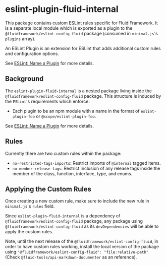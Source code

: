 # eslint-plugin-fluid-internal

This package contains custom ESLint rules specific for Fluid Framework. It is a separate local module which is exported as a plugin to the `@fluidframework/eslint-config-fluid` package (consumed in `minimal.js`'s `plugins` array).

An ESLint Plugin is an extension for ESLint that adds additional custom rules and configuration options.

See [ESLint: Name a Plugin](https://eslint.org/docs/latest/extend/plugins) for more details.

## Background

The `eslint-plugin-fluid-internal` is a nested package living inside the `@fluidframework/eslint-config-fluid` package. This structure is induced by the `ESLint`'s requirements which enforce:

-   Each plugin to be an npm module with a name in the format of `eslint-plugin-foo` or `@scope/eslint-plugin-foo`.

See [ESLint: Name a Plugin](https://eslint.org/docs/latest/extend/plugins#name-a-plugin) for more details.

## Rules

Currently there are two custom rules within the package:

-   `no-restricted-tags-imports`: Restrict imports of `@internal` tagged items.
-   `no-member-release-tags`: Restrict inclusion of any release tags inside the member of the class, function, interface, type, and enums.

## Applying the Custom Rules

Once creating a new custom rule, make sure to include the new rule in `minimal.js`'s `rules` field.

Since `eslint-plugin-fluid-internal` is a dependency of `@fluidframework/eslint-config-fluid` package, any package using `@fluidframework/eslint-config-fluid` as its `devDependencies` will be able to apply the custom rules.

Note, until the next release of the `@fluidframework/eslint-config-fluid`, in order to have custom rules working, install the local version of the package using `"@fluidframework/eslint-config-fluid": "file:relative-path"` (Check `@fluid-tools/api-markdown-documenter` as an reference).
